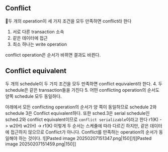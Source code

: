 ## Conflict
두 개의 operation이 세 가지 조건을 모두 만족하면 conflict라 한다
1. 서로 다른 transaction 소속
2. 같은 데이터에 접근
3. 최소 하나는 write operation

conflict operation은 순서가 바뀌면 결과도 바뀐다.

## Conflict equivalent
두 개의 schedule이 두 가지 조건을 모두 만족하면 conflict equivalent라 한다.
4. 두 schedule은 같은 transaction들을 가진다
5. 어떤 conflicting operation의 순서도 양쪽 schedule 모두 동일하다.

아래에서 모든 conflicting operation의 순서가 양 쪽이 동일하므로 schedule 2와 schedule 3은 Conflict equivalent하다.
또한 sched.3은 serial schedule인 sched.2와 conflict equivalent이므로 `conflict serializable`이라고 한다
r1(K) -> w2(H)
w2(H) -> r1(K)
이렇게 두 순서는 스케쥴에 따라 다르긴 하지만, 같은 데이터에 접근하지 않으므로 Conflict가 아니다. Conflict를 만족하는 operation의 순서가 동일해야 하는 것이다.
![[Pasted image 20250207151347.png|150]]![[Pasted image 20250207151459.png|150]]